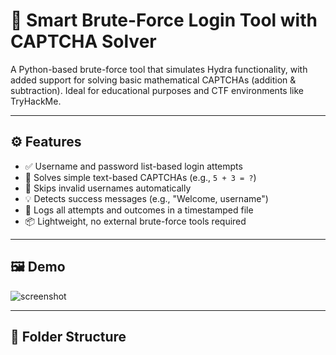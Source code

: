 # 🔐 Smart Brute-Force Login Tool with CAPTCHA Solver

A Python-based brute-force tool that simulates Hydra functionality, with added support for solving basic mathematical CAPTCHAs (addition & subtraction). Ideal for educational purposes and CTF environments like TryHackMe.

---

## ⚙️ Features

- ✅ Username and password list-based login attempts
- 🧠 Solves simple text-based CAPTCHAs (e.g., `5 + 3 = ?`)
- 🧹 Skips invalid usernames automatically
- 💡 Detects success messages (e.g., "Welcome, username")
- 📂 Logs all attempts and outcomes in a timestamped file
- 📦 Lightweight, no external brute-force tools required

---

## 🖼 Demo

![screenshot](assets/demo.png) <!-- Optional, replace with actual screenshot if available -->

---

## 📁 Folder Structure